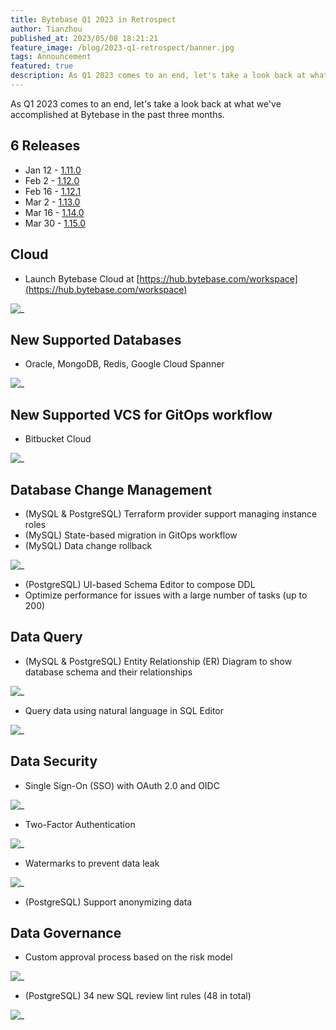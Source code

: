 ```yaml
---
title: Bytebase Q1 2023 in Retrospect
author: Tianzhou
published_at: 2023/05/08 18:21:21
feature_image: /blog/2023-q1-retrospect/banner.jpg
tags: Announcement
featured: true
description: As Q1 2023 comes to an end, let's take a look back at what we've accomplished at Bytebase in the past three months.
---
```


As Q1 2023 comes to an end, let's take a look back at what we've accomplished at Bytebase in the past three months.

## 6 Releases

- Jan 12 - [1.11.0](/changelog/bytebase-1-11-0)
- Feb 2 - [1.12.0](/changelog/bytebase-1-12-0)
- Feb 16 - [1.12.1](/changelog/bytebase-1-12-1)
- Mar 2 - [1.13.0](/changelog/bytebase-1-13-0)
- Mar 16 - [1.14.0](/changelog/bytebase-1-14-0)
- Mar 30 - [1.15.0](/changelog/bytebase-1-15-0)

## Cloud

- Launch Bytebase Cloud at [https://hub.bytebase.com/workspace](https://hub.bytebase.com/workspace)

![_](/blog/2023-q1-retrospect/bytebase-cloud.webp)

## New Supported Databases

- Oracle, MongoDB, Redis, Google Cloud Spanner

![_](/blog/2023-q1-retrospect/databases.webp)

## New Supported VCS for GitOps workflow

- Bitbucket Cloud

![_](/blog/2023-q1-retrospect/bitbucket.webp)

## Database Change Management

- (MySQL & PostgreSQL) Terraform provider support managing instance roles
- (MySQL) State-based migration in GitOps workflow
- (MySQL) Data change rollback

![_](/blog/2023-q1-retrospect/sql-rollback.webp)

- (PostgreSQL) UI-based Schema Editor to compose DDL
- Optimize performance for issues with a large number of tasks (up to 200)

## Data Query

- (MySQL & PostgreSQL) Entity Relationship (ER) Diagram to show database schema and their relationships

![_](/blog/2023-q1-retrospect/er-diagram.webp)

- Query data using natural language in SQL Editor

![_](/blog/2023-q1-retrospect/sqlchat.webp)

## Data Security

- Single Sign-On (SSO) with OAuth 2.0 and OIDC

![_](/blog/2023-q1-retrospect/sso.webp)

- Two-Factor Authentication

![_](/blog/2023-q1-retrospect/2fa.webp)

- Watermarks to prevent data leak

![_](/blog/2023-q1-retrospect/watermark.webp)

- (PostgreSQL) Support anonymizing data

## Data Governance

- Custom approval process based on the risk model

![_](/blog/2023-q1-retrospect/custom-approval.webp)

- (PostgreSQL) 34 new SQL review lint rules (48 in total)

![_](/blog/2023-q1-retrospect/pg-sql-review.webp)
